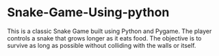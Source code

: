 # Snake-Game-Using-python
This is a classic Snake Game built using Python and Pygame. The player controls a snake that grows longer as it eats food. The objective is to survive as long as possible without colliding with the walls or itself.
